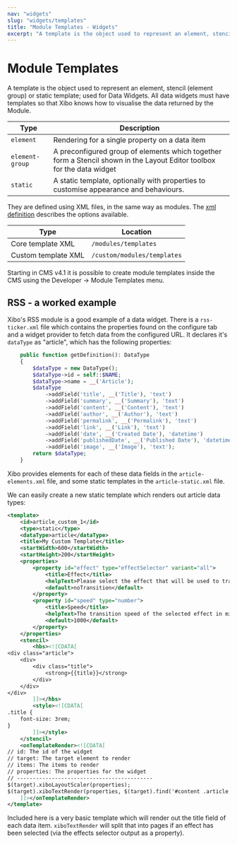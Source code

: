 ```yaml
---
nav: "widgets"
slug: "widgets/templates"
title: "Module Templates - Widgets"
excerpt: "A template is the object used to represent an element, stencil (element group) or static template; used for Data Widgets."
---
```


# Module Templates

A template is the object used to represent an element, stencil (element group) or static template; used for Data Widgets. All data widgets must have templates so that Xibo knows how to visualise the data returned by the Module.

| Type            | Description                                                                                                            |
|-----------------|------------------------------------------------------------------------------------------------------------------------|
| `element`       | Rendering for a single property on a data item                                                                         |
| `element-group` | A preconfigured group of elements which together form a Stencil shown in the Layout Editor toolbox for the data widget |
| `static`        | A static template, optionally with properties to customise appearance and behaviours.                                  |

They are defined using XML files, in the same way as modules. The [xml definition](xml-definitions#content-2-template) describes the options available.

| Type                | Location                                                 |
|---------------------|----------------------------------------------------------|
| Core template XML   | `/modules/templates`                                     |
| Custom template XML | `/custom/modules/templates`                              |


Starting in CMS v4.1 it is possible to create module templates inside the CMS using the Developer -> Module Templates menu.


## RSS - a worked example
Xibo's RSS module is a good example of a data widget. There is a `rss-ticker.xml` file which contains the properties found on the configure tab and a widget provider to fetch data from the configured URL. It declares it's `dataType` as "article", which has the following properties:

```php
    public function getDefinition(): DataType
    {
        $dataType = new DataType();
        $dataType->id = self::$NAME;
        $dataType->name = __('Article');
        $dataType
            ->addField('title', __('Title'), 'text')
            ->addField('summary', __('Summary'), 'text')
            ->addField('content', __('Content'), 'text')
            ->addField('author', __('Author'), 'text')
            ->addField('permalink', __('Permalink'), 'text')
            ->addField('link', __('Link'), 'text')
            ->addField('date', __('Created Date'), 'datetime')
            ->addField('publishedDate', __('Published Date'), 'datetime')
            ->addField('image', __('Image'), 'text');
        return $dataType;
    }
```

Xibo provides elements for each of these data fields in the `article-elements.xml` file, and some static templates in the `article-static.xml` file.

We can easily create a new static template which renders out article data types:

```xml
<template>
    <id>article_custom_1</id>
    <type>static</type>
    <dataType>article</dataType>
    <title>My Custom Template</title>
    <startWidth>600</startWidth>
    <startHeight>200</startHeight>
    <properties>
        <property id="effect" type="effectSelector" variant="all">
            <title>Effect</title>
            <helpText>Please select the effect that will be used to transition between items.</helpText>
            <default>noTransition</default>
        </property>
        <property id="speed" type="number">
            <title>Speed</title>
            <helpText>The transition speed of the selected effect in milliseconds (normal = 1000) or the Marquee Speed in a low to high scale (normal = 1)</helpText>
            <default>1000</default>
        </property>
    </properties>
    <stencil>
        <hbs><![CDATA[
<div class="article">
    <div>
        <div class="title">
            <strong>{{title}}</strong>
        </div>
    </div>
</div>
        ]]></hbs>
        <style><![CDATA[
.title {
    font-size: 3rem;
}
        ]]></style>
    </stencil>
    <onTemplateRender><![CDATA[
// id: The id of the widget
// target: The target element to render
// items: The items to render
// properties: The properties for the widget
// -------------------------------------------
$(target).xiboLayoutScaler(properties);
$(target).xiboTextRender(properties, $(target).find('#content .article'));
    ]]></onTemplateRender>
</template>
```

Included here is a very basic template which will render out the title field of each data item. `xiboTextRender` will split that into pages if an effect has been selected (via the effects selector output as a property).